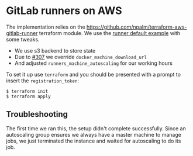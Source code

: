 # GitLab runners on AWS

The implementation relies on the https://github.com/npalm/terraform-aws-gitlab-runner terraform module.
We use the [runner default example](https://github.com/npalm/terraform-aws-gitlab-runner/tree/develop/examples/runner-default) with some tweaks.

- We use s3 backend to store state
- Due to [#307](https://github.com/npalm/terraform-aws-gitlab-runner/issues/307) we override `docker_machine_download_url`
- And adjusted `runners_machine_autoscaling` for our working hours

To set it up use `terraform` and you should be presented with a prompt to insert the `registration_token`:

```
$ terraform init
$ terraform apply
```

## Troubleshooting

The first time we ran this, the setup didn't complete successfully. Since an autoscaling group ensures we always have a master machine to manage jobs, we just terminated the instance and waited for autoscaling to do its job.
